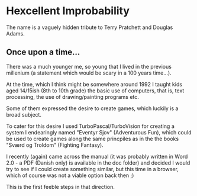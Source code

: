 # Hexcellent Improbability

The name is a vaguely hidden tribute to Terry Pratchett and Douglas Adams.

## Once upon a time...

There was a much younger me, so young that I lived in the previous millenium 
(a statement which would be scary in a 100 years time...).

At the time, which I think might be somewhere around 1992 I taught kids aged
14/15ish (8th to 10th grade) the basic use of computers, that is, text processing,
the use of drawing/painting programs etc.

Some of them expressed the desire to create games, which luckily is a broad subject.

To cater for this desire I used TurboPascal/TurboVision for creating a system I 
endearingly named "Eventyr Sjov" (Adventurous Fun), which could be used to create
games along the same princpiles as in the the books "Sværd og Troldom" (Fighting Fantasy).

I recently (again) came across the manual (it was probably written in Word 2.0 - a 
PDF (Danish only) is available in the doc folder) and decided I would try to see if I could
create something similar, but this time in a browser, which of course was not a 
viable option back then ;)

This is the first feeble steps in that direction.